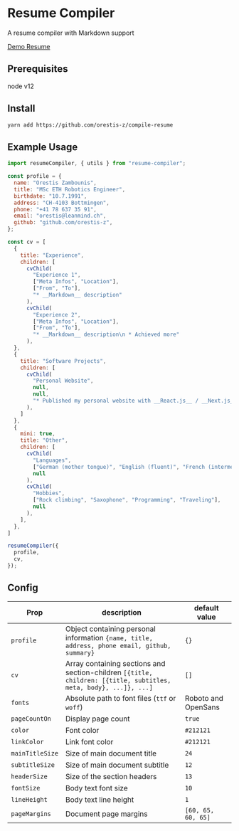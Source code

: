 # Resume Compiler

A resume compiler with Markdown support

[Demo Resume](example/output/Resume_Orestis_Zambounis.pdf)

## Prerequisites

node v12

## Install

```bash
yarn add https://github.com/orestis-z/compile-resume
```

## Example Usage

```js
import resumeCompiler, { utils } from "resume-compiler";

const profile = {
  name: "Orestis Zambounis",
  title: "MSc ETH Robotics Engineer",
  birthdate: "10.7.1991",
  address: "CH-4103 Bottmingen",
  phone: "+41 78 637 35 91",
  email: "orestis@leanmind.ch",
  github: "github.com/orestis-z",
};

const cv = [
  {
    title: "Experience",
    children: [
      cvChild(
        "Experience 1",
        ["Meta Infos", "Location"],
        ["From", "To"],
        "* __Markdown__ description"
      ),
      cvChild(
        "Experience 2",
        ["Meta Infos", "Location"],
        ["From", "To"],
        "* __Markdown__ description\n * Achieved more"
      ),
  },
  {
    title: "Software Projects",
    children: [
      cvChild(
        "Personal Website",
        null,
        null,
        "* Published my personal website with __React.js__ / __Next.js__ and __AWS__ Lambda on <a href='https://leanmind.ch'>www.leanmind.ch</a> (German)",
      ),
    ]
  },
  {
    mini: true,
    title: "Other",
    children: [
      cvChild(
        "Languages",
        ["German (mother tongue)", "English (fluent)", "French (intermediate)", "Italian (beginner)"],
        null
      ),
      cvChild(
        "Hobbies",
        ["Rock climbing", "Saxophone", "Programming", "Traveling"],
        null
      ),
    ],
  },
]

resumeCompiler({
  profile,
  cv,
});
```

## Config

| Prop            | description                                                                                                      | default value       |
| --------------- | ---------------------------------------------------------------------------------------------------------------- | ------------------- |
| `profile`       | Object containing personal information `{name, title, address, phone email, github, summary}`                    | `{}`                |
| `cv`            | Array containing sections and section-children `[{title, children: [{title, subtitles, meta, body}, ...]}, ...]` | `[]`                |
| `fonts`         | Absolute path to font files (`ttf` or `woff`)                                                                    | Roboto and OpenSans |
| `pageCountOn`   | Display page count                                                                                               | `true`              |
| `color`         | Font color                                                                                                       | `#212121`           |
| `linkColor`     | Link font color                                                                                                  | `#212121`           |
| `mainTitleSize` | Size of main document title                                                                                      | `24`                |
| `subtitleSize`  | Size of main document subtitle                                                                                   | `12`                |
| `headerSize`    | Size of the section headers                                                                                      | `13`                |
| `fontSize`      | Body text font size                                                                                              | `10`                |
| `lineHeight`    | Body text line height                                                                                            | `1`                 |
| `pageMargins`   | Document page margins                                                                                            | `[60, 65, 60, 65]`  |

